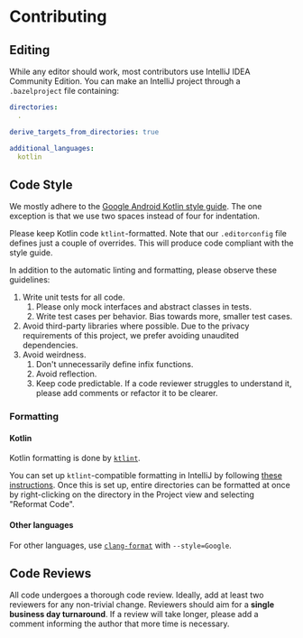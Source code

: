 # Contributing

## Editing

While any editor should work, most contributors use IntelliJ IDEA Community
Edition. You can make an IntelliJ project through a `.bazelproject` file
containing:

```yaml
directories:
  .

derive_targets_from_directories: true

additional_languages:
  kotlin
```

## Code Style

We mostly adhere to the
[Google Android Kotlin style guide](https://developer.android.com/kotlin/style-guide).
The one exception is that we use two spaces instead of four for indentation.

Please keep Kotlin code `ktlint`-formatted. Note that our `.editorconfig` file
defines just a couple of overrides. This will produce code compliant with the
style guide.

In addition to the automatic linting and formatting, please observe these
guidelines:

1. Write unit tests for all code.
    1. Please only mock interfaces and abstract classes in tests.
    1. Write test cases per behavior. Bias towards more, smaller test cases.
1. Avoid third-party libraries where possible. Due to the privacy requirements
   of this project, we prefer avoiding unaudited dependencies.
1. Avoid weirdness.
    1. Don't unnecessarily define infix functions.
    1. Avoid reflection.
    1. Keep code predictable. If a code reviewer struggles to understand it,
       please add comments or refactor it to be clearer.

### Formatting
#### Kotlin
Kotlin formatting is done by [`ktlint`](https://ktlint.github.io/).

You can set up `ktlint`-compatible formatting in IntelliJ by following
[these instructions](https://github.com/pinterest/ktlint/blob/master/README.md#-with-intellij-idea).
Once this is set up, entire directories can be formatted at once by
right-clicking on the directory in the Project view and selecting "Reformat
Code".

#### Other languages
For other languages, use
[`clang-format`](https://clang.llvm.org/docs/ClangFormat.html) with
`--style=Google`.

## Code Reviews

All code undergoes a thorough code review. Ideally, add at least two reviewers
for any non-trivial change. Reviewers should aim for a **single business day
turnaround**. If a review will take longer, please add a comment informing the
author that more time is necessary.
